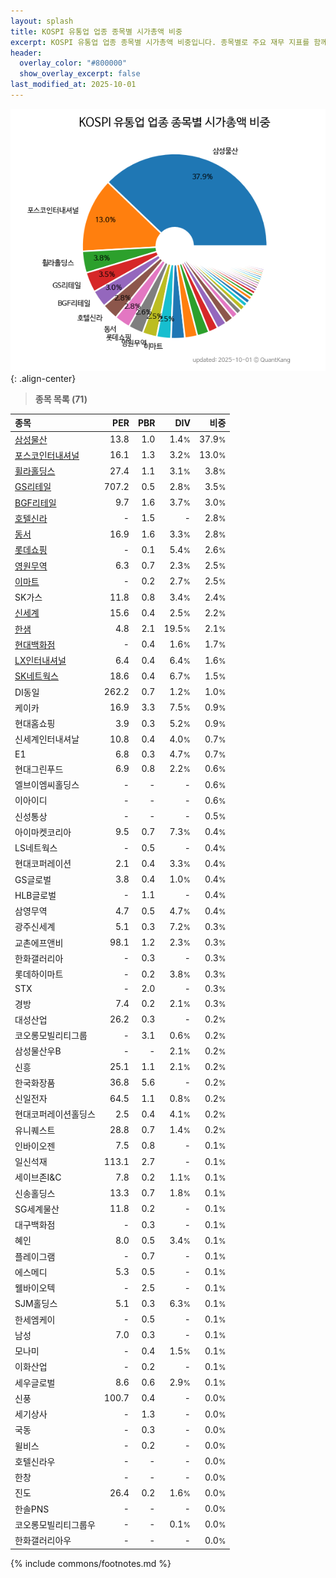 ```yaml
---
layout: splash
title: KOSPI 유통업 업종 종목별 시가총액 비중
excerpt: KOSPI 유통업 업종 종목별 시가총액 비중입니다. 종목별로 주요 재무 지표를 함께 표시합니다.
header:
  overlay_color: "#800000"
  show_overlay_excerpt: false
last_modified_at: 2025-10-01
---
```



![KOSPI 유통업 업종 종목별 시가총액 비중](/stats/sector/images/kospi_업종_유통업_종목.png){: .align-center}


> **종목 목록 (71)**<a id="list"></a>

| **종목** | **PER** | **PBR** | **DIV** | **비중** |
| :------- | ------: | ------: | ------: | -------: |
| [삼성물산](/028260/) | 13.8 | 1.0 | 1.4<small>%</small> | 37.9<small>%</small> |
| [포스코인터내셔널](/047050/) | 16.1 | 1.3 | 3.2<small>%</small> | 13.0<small>%</small> |
| [휠라홀딩스](/081660/) | 27.4 | 1.1 | 3.1<small>%</small> | 3.8<small>%</small> |
| [GS리테일](/007070/) | 707.2 | 0.5 | 2.8<small>%</small> | 3.5<small>%</small> |
| [BGF리테일](/282330/) | 9.7 | 1.6 | 3.7<small>%</small> | 3.0<small>%</small> |
| [호텔신라](/008770/) | - | 1.5 | - | 2.8<small>%</small> |
| [동서](/026960/) | 16.9 | 1.6 | 3.3<small>%</small> | 2.8<small>%</small> |
| [롯데쇼핑](/023530/) | - | 0.1 | 5.4<small>%</small> | 2.6<small>%</small> |
| [영원무역](/111770/) | 6.3 | 0.7 | 2.3<small>%</small> | 2.5<small>%</small> |
| [이마트](/139480/) | - | 0.2 | 2.7<small>%</small> | 2.5<small>%</small> |
| SK가스 | 11.8 | 0.8 | 3.4<small>%</small> | 2.4<small>%</small> |
| [신세계](/004170/) | 15.6 | 0.4 | 2.5<small>%</small> | 2.2<small>%</small> |
| [한샘](/009240/) | 4.8 | 2.1 | 19.5<small>%</small> | 2.1<small>%</small> |
| [현대백화점](/069960/) | - | 0.4 | 1.6<small>%</small> | 1.7<small>%</small> |
| [LX인터내셔널](/001120/) | 6.4 | 0.4 | 6.4<small>%</small> | 1.6<small>%</small> |
| [SK네트웍스](/001740/) | 18.6 | 0.4 | 6.7<small>%</small> | 1.5<small>%</small> |
| DI동일 | 262.2 | 0.7 | 1.2<small>%</small> | 1.0<small>%</small> |
| 케이카 | 16.9 | 3.3 | 7.5<small>%</small> | 0.9<small>%</small> |
| 현대홈쇼핑 | 3.9 | 0.3 | 5.2<small>%</small> | 0.9<small>%</small> |
| 신세계인터내셔날 | 10.8 | 0.4 | 4.0<small>%</small> | 0.7<small>%</small> |
| E1 | 6.8 | 0.3 | 4.7<small>%</small> | 0.7<small>%</small> |
| 현대그린푸드 | 6.9 | 0.8 | 2.2<small>%</small> | 0.6<small>%</small> |
| 엘브이엠씨홀딩스 | - | - | - | 0.6<small>%</small> |
| 이아이디 | - | - | - | 0.6<small>%</small> |
| 신성통상 | - | - | - | 0.5<small>%</small> |
| 아이마켓코리아 | 9.5 | 0.7 | 7.3<small>%</small> | 0.4<small>%</small> |
| LS네트웍스 | - | 0.5 | - | 0.4<small>%</small> |
| 현대코퍼레이션 | 2.1 | 0.4 | 3.3<small>%</small> | 0.4<small>%</small> |
| GS글로벌 | 3.8 | 0.4 | 1.0<small>%</small> | 0.4<small>%</small> |
| HLB글로벌 | - | 1.1 | - | 0.4<small>%</small> |
| 삼영무역 | 4.7 | 0.5 | 4.7<small>%</small> | 0.4<small>%</small> |
| 광주신세계 | 5.1 | 0.3 | 7.2<small>%</small> | 0.3<small>%</small> |
| 교촌에프앤비 | 98.1 | 1.2 | 2.3<small>%</small> | 0.3<small>%</small> |
| 한화갤러리아 | - | 0.3 | - | 0.3<small>%</small> |
| 롯데하이마트 | - | 0.2 | 3.8<small>%</small> | 0.3<small>%</small> |
| STX | - | 2.0 | - | 0.3<small>%</small> |
| 경방 | 7.4 | 0.2 | 2.1<small>%</small> | 0.3<small>%</small> |
| 대성산업 | 26.2 | 0.3 | - | 0.2<small>%</small> |
| 코오롱모빌리티그룹 | - | 3.1 | 0.6<small>%</small> | 0.2<small>%</small> |
| 삼성물산우B | - | - | 2.1<small>%</small> | 0.2<small>%</small> |
| 신흥 | 25.1 | 1.1 | 2.1<small>%</small> | 0.2<small>%</small> |
| 한국화장품 | 36.8 | 5.6 | - | 0.2<small>%</small> |
| 신일전자 | 64.5 | 1.1 | 0.8<small>%</small> | 0.2<small>%</small> |
| 현대코퍼레이션홀딩스 | 2.5 | 0.4 | 4.1<small>%</small> | 0.2<small>%</small> |
| 유니퀘스트 | 28.8 | 0.7 | 1.4<small>%</small> | 0.2<small>%</small> |
| 인바이오젠 | 7.5 | 0.8 | - | 0.1<small>%</small> |
| 일신석재 | 113.1 | 2.7 | - | 0.1<small>%</small> |
| 세이브존I&C | 7.8 | 0.2 | 1.1<small>%</small> | 0.1<small>%</small> |
| 신송홀딩스 | 13.3 | 0.7 | 1.8<small>%</small> | 0.1<small>%</small> |
| SG세계물산 | 11.8 | 0.2 | - | 0.1<small>%</small> |
| 대구백화점 | - | 0.3 | - | 0.1<small>%</small> |
| 혜인 | 8.0 | 0.5 | 3.4<small>%</small> | 0.1<small>%</small> |
| 플레이그램 | - | 0.7 | - | 0.1<small>%</small> |
| 에스메디 | 5.3 | 0.5 | - | 0.1<small>%</small> |
| 웰바이오텍 | - | 2.5 | - | 0.1<small>%</small> |
| SJM홀딩스 | 5.1 | 0.3 | 6.3<small>%</small> | 0.1<small>%</small> |
| 한세엠케이 | - | 0.5 | - | 0.1<small>%</small> |
| 남성 | 7.0 | 0.3 | - | 0.1<small>%</small> |
| 모나미 | - | 0.4 | 1.5<small>%</small> | 0.1<small>%</small> |
| 이화산업 | - | 0.2 | - | 0.1<small>%</small> |
| 세우글로벌 | 8.6 | 0.6 | 2.9<small>%</small> | 0.1<small>%</small> |
| 신풍 | 100.7 | 0.4 | - | 0.0<small>%</small> |
| 세기상사 | - | 1.3 | - | 0.0<small>%</small> |
| 국동 | - | 0.3 | - | 0.0<small>%</small> |
| 윌비스 | - | 0.2 | - | 0.0<small>%</small> |
| 호텔신라우 | - | - | - | 0.0<small>%</small> |
| 한창 | - | - | - | 0.0<small>%</small> |
| 진도 | 26.4 | 0.2 | 1.6<small>%</small> | 0.0<small>%</small> |
| 한솔PNS | - | - | - | 0.0<small>%</small> |
| 코오롱모빌리티그룹우 | - | - | 0.1<small>%</small> | 0.0<small>%</small> |
| 한화갤러리아우 | - | - | - | 0.0<small>%</small> |

{% include commons/footnotes.md %}